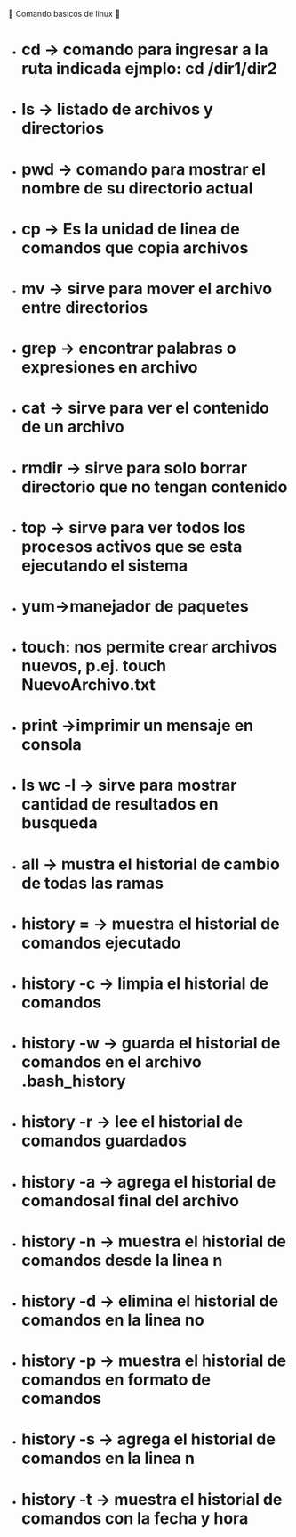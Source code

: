 :construction: Comando basicos de linux :construction:

* # cd -> comando para ingresar a la ruta indicada ejmplo: cd /dir1/dir2
* # ls -> listado de archivos y directorios
* # pwd -> comando para mostrar el nombre de su directorio actual 
* # cp ->  Es la unidad de linea de comandos que copia archivos 
* # mv -> sirve para mover el archivo entre directorios
* # grep -> encontrar palabras o expresiones en archivo
* # cat -> sirve para ver el contenido  de un archivo 
* # rmdir -> sirve para solo borrar directorio que no tengan contenido 
* # top -> sirve para ver todos los procesos activos que se esta ejecutando el sistema
* # yum->manejador de paquetes
* # touch: nos permite crear archivos nuevos, p.ej. touch NuevoArchivo.txt
* # print ->imprimir un mensaje en consola
* # ls wc -l -> sirve para mostrar cantidad de resultados en busqueda
* # all ->  mustra el historial de cambio de todas las ramas 
* # history = -> muestra el historial de comandos ejecutado 
* # history -c -> limpia el historial de comandos
* # history -w -> guarda el historial de comandos  en el archivo .bash_history
* # history -r -> lee el historial de comandos guardados
* # history -a -> agrega el historial de comandosal final del archivo 
* # history -n -> muestra el historial de comandos desde la linea n 
* # history -d -> elimina el historial de comandos en la linea no
* # history -p -> muestra el historial de comandos en formato de comandos 
* # history -s -> agrega el historial de comandos en la linea n
* # history -t -> muestra el historial de comandos con la fecha y hora 
